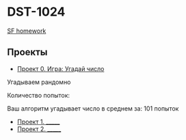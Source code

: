# DST-1024
[SF homework](https://github.com/xsomxsomx/DST-1024)
## Проекты
* [Проект 0. Игра: Угадай число](https://github.com/xsomxsomx/DST-1024/blob/main/game_v2.py)

Угадываем рандомно

Количество попыток: 

Ваш алгоритм угадывает число в среднем за: 101 попыток
* [Проект 1. _____](____)
* [Проект 2. _____](____)